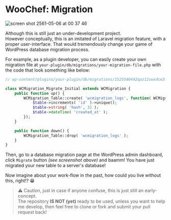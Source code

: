 # WooChef: Migration

![screen shot 2561-05-06 at 00 37 46](https://user-images.githubusercontent.com/2154669/39665924-c48f4f34-50c5-11e8-9d7a-fd0d0e0d476f.png)

Although this is still just an under-development project.  
However conceptually, this is an imitated of Laravel migration feature, with a proper user-interface. That would tremendously change your game of WordPress database migration process.

For example, as a plugin developer, you can easily create your own migration file at `your-plugin/db/migrations/your-migration-file.php` with the code that look something like below:
```php
// wp-content/plugins/your-plugin/db/migrations/1525540442qaz12swxdce3-initial.php

class WCMigration_Migrate_Initial extends WCMigration {
    public function up() {
        WCMigration_Table::create( 'wcmigration_logs', function( WCMigration_Schema $table ) {
            $table->increments( 'id' )->unique();
            $table->string( 'hash', 32 );
            $table->dateTime( 'created_at' );
        });
    }

    public function down() {
        WCMigration_Table::drop( 'wcmigration_logs' );
    }
}
```

Then, go to a database migration page at the WordPress admin dashboard, click `Migrate` button _(see screenshot above)_ and baamm! You have just migrated your new table to a server's database!

Now imagine about your work-flow in the past, how could you live without this, right!? 😁

> ⚠️ Caution, just in case if anyone confuse, this is just still an early-concept.  
> The repository **IS NOT (yet)** ready to be used, unless you want to help me develop, then feel free to clone or fork and submit your pull request back!
